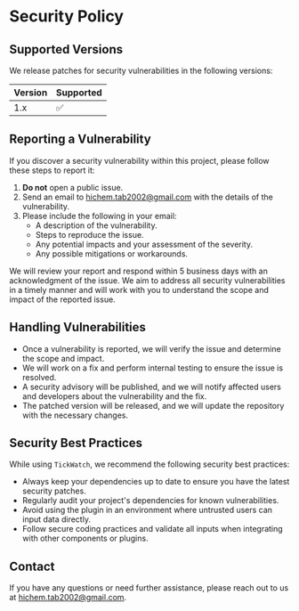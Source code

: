 # Security Policy

## Supported Versions

We release patches for security vulnerabilities in the following versions:

| Version | Supported          |
| ------- | ------------------ |
| 1.x     | :white_check_mark: |

## Reporting a Vulnerability

If you discover a security vulnerability within this project, please follow these steps to report it:

1. **Do not** open a public issue.
2. Send an email to hichem.tab2002@gmail.com with the details of the vulnerability.
3. Please include the following in your email:
   - A description of the vulnerability.
   - Steps to reproduce the issue.
   - Any potential impacts and your assessment of the severity.
   - Any possible mitigations or workarounds.

We will review your report and respond within 5 business days with an acknowledgment of the issue. We aim to address all security vulnerabilities in a timely manner and will work with you to understand the scope and impact of the reported issue.

## Handling Vulnerabilities

- Once a vulnerability is reported, we will verify the issue and determine the scope and impact.
- We will work on a fix and perform internal testing to ensure the issue is resolved.
- A security advisory will be published, and we will notify affected users and developers about the vulnerability and the fix.
- The patched version will be released, and we will update the repository with the necessary changes.

## Security Best Practices

While using `TickWatch`, we recommend the following security best practices:

- Always keep your dependencies up to date to ensure you have the latest security patches.
- Regularly audit your project's dependencies for known vulnerabilities.
- Avoid using the plugin in an environment where untrusted users can input data directly.
- Follow secure coding practices and validate all inputs when integrating with other components or plugins.

## Contact

If you have any questions or need further assistance, please reach out to us at hichem.tab2002@gmail.com.

